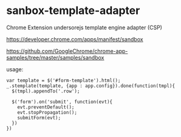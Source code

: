 # sanbox-template-adapter
Chrome Extension undersorejs  template engine adapter (CSP)




https://developer.chrome.com/apps/manifest/sandbox

https://github.com/GoogleChrome/chrome-app-samples/tree/master/samples/sandbox


usage:

    var template = $('#form-template').html();
    _.stemplate(template, {app : app.config}).done(function(tmpl){
      $(tmpl).appendTo('.row');

      $('form').on('submit', function(evt){
        evt.preventDefault();
        evt.stopPropagation();
        submitForm(evt);
      })
    })
